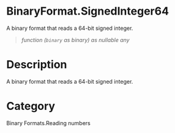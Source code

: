 ﻿# BinaryFormat.SignedInteger64
A binary format that reads a 64-bit signed integer.
> _function (<code>binary</code> as binary) as nullable any_
# Description 
A binary format that reads a 64-bit signed integer.
# Category 
Binary Formats.Reading numbers
